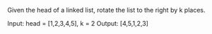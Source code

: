 Given the head of a linked list, rotate the list to the right by k places.

Input: head = [1,2,3,4,5], k = 2
Output: [4,5,1,2,3]